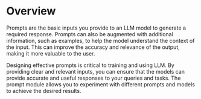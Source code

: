 # Overview

Prompts are the basic inputs you provide to an LLM model to generate a required response. Prompts can also be augmented with additional information, such as examples, to help the model understand the context of the input. This can improve the accuracy and relevance of the output, making it more valuable to the user.

Designing effective prompts is critical to training and using LLM. By providing clear and relevant inputs, you can ensure that the models can provide accurate and useful responses to your queries and tasks. The prompt module allows you to experiment with different prompts and models to achieve the desired results.
